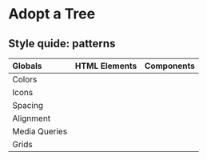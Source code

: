 # Adopt a Tree

## Style quide: patterns

| Globals       | HTML Elements | Components |
|:--------------|:--------------|:-----------|
| Colors        |               |            |
| Icons         |               |            |
| Spacing       |               |            |
| Alignment     |               |            |
| Media Queries |               |            |
| Grids         |               |            |
